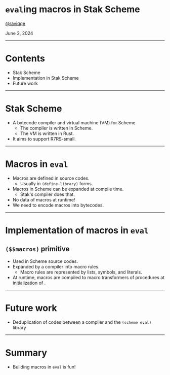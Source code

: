 # `eval`ing macros in Stak Scheme

[@raviqqe](https://github.com/raviqqe)

June 2, 2024

---

# Contents

- Stak Scheme
- Implementation in Stak Scheme
- Future work

---

# Stak Scheme

- A bytecode compiler and virtual machine (VM) for Scheme
  - The compiler is written in Scheme.
  - The VM is written in Rust.
- It aims to support R7RS-small.

---

# Macros in `eval`

- Macros are defined in source codes.
  - Usually in `(define-library)` forms.
- Macros in Scheme can be expanded at compile time.
  - Stak's compiler does that.
- No data of macros at runtime!
- We need to encode macros into bytecodes.

---

# Implementation of macros in `eval`

## `($$macros)` primitive

- Used in Scheme source codes.
- Expanded by a compiler into macro rules.
  - Macro rules are represented by lists, symbols, and literals.
- At runtime, macros are compiled to macro transformers of procedures at initialization of .

---

# Future work

- Deduplication of codes between a compiler and the `(scheme eval)` library

---

# Summary

- Building macros in `eval` is fun!
